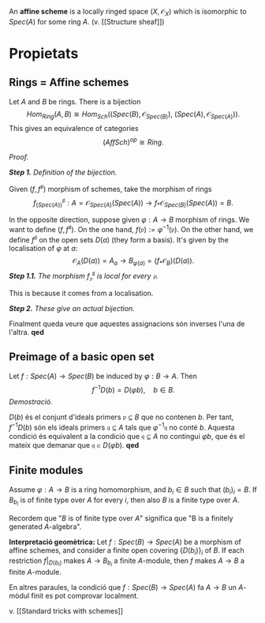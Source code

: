 An **affine scheme** is a locally ringed space $(X,\mathcal{O}_X)$ which is isomorphic to $Spec(A)$ for some ring $A$. (v. [[Structure sheaf]])

# Propietats

## Rings = Affine schemes

Let $A$ and $B$ be rings. There is a bijection$$Hom_{Ring}(A,B) \cong Hom_{Sch}((Spec(B), \mathcal{O}_{Spec(B)}),\ (Spec(A), \mathcal{O}_{Spec(A)})).$$
This gives an equivalence of categories$$(AffSch)^{op} \cong Ring.$$

*Proof.*

***Step 1.*** *Definition of the bijection.*

Given $(f,f^\sharp)$ morphism of schemes, take the morphism of rings $$f^\sharp_{(Spec(A))}: A = \mathcal{O}_{Spec(A)}(Spec(A)) \to f_*\mathcal{O}_{Spec(B)}(Spec(A)) = B.$$

In the opposite direction, suppose given $\varphi: A \to B$ morphism of rings. We want to define $(f,f^\sharp)$. On the one hand, $f(\mathfrak{p}) := \varphi^{-1}(\mathfrak{p})$. On the other hand, we define $f^\sharp$ on the open sets $D(a)$ (they form a basis). It's given by the localisation of $\varphi$ at $a$:$$\mathcal{O}_A(D(a)) = A_a \to B_{\varphi(a)} = (f_* \mathcal{O}_B)(D(a)).$$
***Step 1.1.*** *The morphism $f^\sharp_\mathfrak{p}$ is local for every $\mathfrak{p}$.*

This is because it comes from a localisation.

***Step 2.*** *These give an actual bijection.*

Finalment queda veure que aquestes assignacions són inverses l'una de l'altra. **qed**

## Preimage of a basic open set

Let $f: Spec(A) \to Spec(B)$ be induced by $\varphi: B \to A$. Then $$f^{-1}D(b) = D(\varphi b),\quad b \in B.$$
*Demostració.*

$D(b)$ és el conjunt d'ideals primers $\mathfrak{p} \subseteq B$ que no contenen $b$. Per tant, $f^{-1}D(b)$ són els ideals primers $\mathfrak{q} \subseteq A$ tals que $\varphi^{-1}\mathfrak{q}$ no conté $b$. Aquesta condició és equivalent a la condició que $\mathfrak{q} \subseteq A$ no contingui $\varphi b$, que és el mateix que demanar que $\mathfrak{q} \in D(\varphi b)$. **qed**

## Finite modules

Assume $\varphi: A \to B$ is a ring homomorphism, and $b_i \in B$ such that $(b_i)_i = B$. If $B_{b_i}$ is of finite type over $A$ for every $i$, then also $B$ is a finite type over $A$.

Recordem que "$B$ is of finite type over $A$" significa que "B is a finitely generated $A$-algebra".

**Interpretació geomètrica:** Let $f: Spec(B) \to Spec(A)$ be a morphism of affine schemes, and consider a finite open covering $\{D(b_i)\}_i$ of $B$. If each restriction $f|_{D(b_i)}$ makes $A \to B_{b_i}$ a finite $A$-module, then $f$ makes $A \to B$ a finite $A$-module.

En altres paraules, la condició que $f: Spec(B) \to Spec(A)$ fa $A \to B$ un $A$-mòdul finit es pot comprovar localment.

v. [[Standard tricks with schemes]]